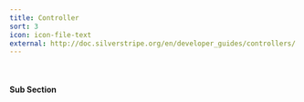 ```yaml
---
title: Controller
sort: 3
icon: icon-file-text
external: http://doc.silverstripe.org/en/developer_guides/controllers/ 
---
```


<pre class="prettyprint lang-php">

</pre>

<h4>Sub Section</h4>